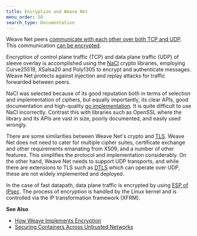 ```yaml
---
title: Encryption and Weave Net
menu_order: 50
search_type: Documentation
---
```



Weave Net peers
[communicate with each other over both TCP and UDP](/site/how-it-works.md). This
communication
[can be encrypted](/site/using-weave/security-untrusted-networks.md).

Encryption of control plane traffic (TCP) and data plane traffic (UDP) of sleeve
overlay is accomplished using the [NaCl](http://nacl.cr.yp.to/)
crypto libraries, employing Curve25519, XSalsa20 and Poly1305 to
encrypt and authenticate messages. Weave Net protects against
injection and replay attacks for traffic forwarded between peers.

NaCl was selected because of its good reputation both in terms of
selection and implementation of ciphers, but equally importantly, its
clear APIs, good documentation and high-quality
[go implementation](https://godoc.org/golang.org/x/crypto/nacl). It is
quite difficult to use NaCl incorrectly. Contrast this with libraries
such as OpenSSL where the library and its APIs are vast in size,
poorly documented, and easily used wrongly.

There are some similarities between Weave Net's crypto and
[TLS](https://tools.ietf.org/html/rfc4346). Weave Net does not need to cater
for multiple cipher suites, certificate exchange and other
requirements emanating from X509, and a number of other features. This
simplifies the protocol and implementation considerably. On the other
hand, Weave Net needs to support UDP transports, and while there are
extensions to TLS such as [DTLS](https://tools.ietf.org/html/rfc4347)
which can operate over UDP, these are not widely implemented and
deployed.

In the case of fast datapath, data plane traffic is encrypted by using
[ESP of IPsec](https://tools.ietf.org/html/rfc2406).
The process of encryption is handled by the Linux kernel and is controlled via
the IP transformation framework (XFRM).

**See Also**

 * [How Weave Implements Encryption](/site/how-it-works/encryption-implementation.md)
 * [Securing Containers Across Untrusted Networks](/site/using-weave/security-untrusted-networks.md)
